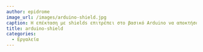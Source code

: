 ```yaml
---
author: epidrome
image_url: /images/arduino-shield.jpg
caption: Η επέκταση με shields επιτρέπει στο βασικό Arduino να αποκτήσει νέες δυνατότητες εισόδου (π.χ., joystick) και εξόδου.
title: arduino-shield
categories:
  - Εργαλεία
---
```

